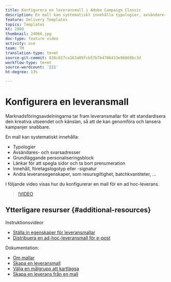 ```yaml
---
title: Konfigurera en leveransmall i Adobe Campaign Classic
description: En mall kan systematiskt innehålla typologier, avsändare- och svarsadresser samt grundläggande personaliseringsblock som spegelsida och prenumerationslänkar. Det kan även innehålla innehåll, en företagslogotyp eller en signatur samt andra leveransegenskaper som resursgiltighet, batchkvantiteter osv. I följande video visas hur du konfigurerar en mall för en ad hoc-leverans.
feature: Delivery Templates
topics: Templates
kt: 1980
thumbnail: 24066.jpg
doc-type: feature video
activity: use
team: TM
translation-type: tm+mt
source-git-commit: 838c617ca163a09fcb57b7b4706433e98869bc3d
workflow-type: tm+mt
source-wordcount: '221'
ht-degree: 13%

---
```



# Konfigurera en leveransmall

Marknadsföringsavdelningarna tar fram leveransmallar för att standardisera den kreativa utseendet och känslan, så att de kan genomföra och lansera kampanjer snabbare.

En mall kan systematiskt innehålla:

* Typologier
* Avsändares- och svarsadresser
* Grundläggande personaliseringsblock
* Länkar för att spegla sidor och ta bort prenumeration
* Innehåll, företagslogotyp eller -signatur
* Andra leveransegenskaper, som resursgiltighet, batchkvantiteter, ...

I följande video visas hur du konfigurerar en mall för en ad hoc-leverans.

>[!VIDEO](https://video.tv.adobe.com/v/24066?quality=12)

## Ytterligare resurser {#additional-resources}

Instruktionsvideor

* [Ställa in egenskaper för leveransmallar](/help/sending-messages/using-delivery-templates/setting-delivery-template-properties.md)
* [Distribuera en ad-hoc-leveransmall för e-post](/help/sending-messages/using-delivery-templates/deploying-ad-hoc-email-delivery-template.md)

Dokumentation:

* [Om mallar](https://docs.campaign.adobe.com/doc/AC/en/DLV_Using_delivery_templates_About_templates.html)
* [Skapa en leveransmall](https://docs.campaign.adobe.com/doc/AC/en/DLV_Using_delivery_templates_Creating_a_delivery_template.html)
* [Välja en målgrupp att kartlägga](https://docs.campaign.adobe.com/doc/AC/en/DLV_Using_delivery_templates_Selecting_a_target_mapping.html)
* [Skapa en leverans från en mall](https://docs.campaign.adobe.com/doc/AC/en/DLV_Using_delivery_templates_Creating_a_delivery_from_a_template.html)
